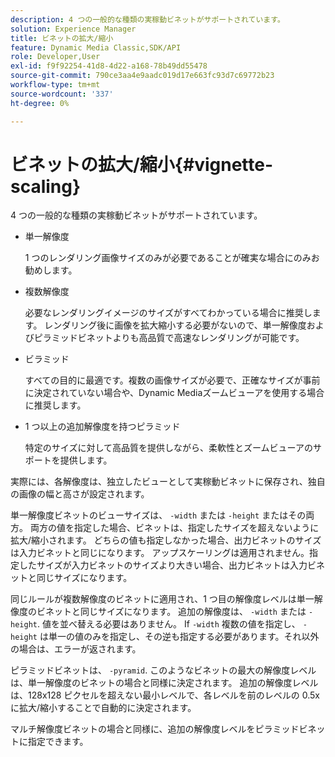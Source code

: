 ```yaml
---
description: 4 つの一般的な種類の実稼動ビネットがサポートされています。
solution: Experience Manager
title: ビネットの拡大/縮小
feature: Dynamic Media Classic,SDK/API
role: Developer,User
exl-id: f9f92254-41d8-4d22-a168-78b49dd55478
source-git-commit: 790ce3aa4e9aadc019d17e663fc93d7c69772b23
workflow-type: tm+mt
source-wordcount: '337'
ht-degree: 0%

---
```


# ビネットの拡大/縮小{#vignette-scaling}

4 つの一般的な種類の実稼動ビネットがサポートされています。

* 単一解像度

   1 つのレンダリング画像サイズのみが必要であることが確実な場合にのみお勧めします。
* 複数解像度

   必要なレンダリングイメージのサイズがすべてわかっている場合に推奨します。 レンダリング後に画像を拡大縮小する必要がないので、単一解像度およびピラミッドビネットよりも高品質で高速なレンダリングが可能です。
* ビラミッド

   すべての目的に最適です。複数の画像サイズが必要で、正確なサイズが事前に決定されていない場合や、Dynamic Mediaズームビューアを使用する場合に推奨します。
* 1 つ以上の追加解像度を持つピラミッド

   特定のサイズに対して高品質を提供しながら、柔軟性とズームビューアのサポートを提供します。

実際には、各解像度は、独立したビューとして実稼動ビネットに保存され、独自の画像の幅と高さが設定されます。

単一解像度ビネットのビューサイズは、 `-width` または `-height` またはその両方。 両方の値を指定した場合、ビネットは、指定したサイズを超えないように拡大/縮小されます。 どちらの値も指定しなかった場合、出力ビネットのサイズは入力ビネットと同じになります。 アップスケーリングは適用されません。指定したサイズが入力ビネットのサイズより大きい場合、出力ビネットは入力ビネットと同じサイズになります。

同じルールが複数解像度のビネットに適用され、1 つ目の解像度レベルは単一解像度のビネットと同じサイズになります。 追加の解像度は、 `-width` または `-height`. 値を並べ替える必要はありません。 If `-width` 複数の値を指定し、 `-height` は単一の値のみを指定し、その逆も指定する必要があります。それ以外の場合は、エラーが返されます。

ピラミッドビネットは、 `-pyramid`. このようなビネットの最大の解像度レベルは、単一解像度のビネットの場合と同様に決定されます。 追加の解像度レベルは、128x128 ピクセルを超えない最小レベルで、各レベルを前のレベルの 0.5x に拡大/縮小することで自動的に決定されます。

マルチ解像度ビネットの場合と同様に、追加の解像度レベルをピラミッドビネットに指定できます。
